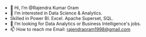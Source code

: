 - 👋 Hi, I’m @Rajendra Kumar Oram
- 👀 I’m interested in Data Science & Analytics.
- Skilled in Power BI. Excel. Apache Superset, SQL.
- 💞️ I’m looking for Data Analytics or Business Intelligence's jobs.
- 📫 How to reach me Email: rajendraoram1998@gmail.com

<!---
RajendraKumarOram/RajendraKumarOram is a ✨ special ✨ repository because its `README.md` (this file) appears on your GitHub profile.
You can click the Preview link to take a look at your changes.
--->
